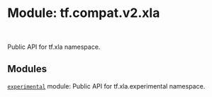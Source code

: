 <div itemscope itemtype="http://developers.google.com/ReferenceObject">
<meta itemprop="name" content="tf.compat.v2.xla" />
<meta itemprop="path" content="Stable" />
</div>

# Module: tf.compat.v2.xla


<table class="tfo-notebook-buttons tfo-api" align="left">
</table>



Public API for tf.xla namespace.



## Modules

[`experimental`](../../../tf/compat/v2/xla/experimental.md) module: Public API for tf.xla.experimental namespace.


